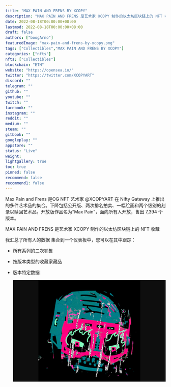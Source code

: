```yaml
---
title: "MAX PAIN AND FRENS BY XCOPY"
description: "MAX PAIN AND FRENS 是艺术家 XCOPY 制作的以太坊区块链上的 NFT 收藏"
date: 2022-08-18T00:00:00+08:00
lastmod: 2022-08-18T00:00:00+08:00
draft: false
authors: ["boogArno"]
featuredImage: "max-pain-and-frens-by-xcopy.png"
tags: ["Collectibles","MAX PAIN AND FRENS BY XCOPY"]
categories: ["nfts"]
nfts: ["Collectibles"]
blockchain: "ETH"
website: "https://opensea.io/"
twitter: "https://twitter.com/XCOPYART"
discord: ""
telegram: ""
github: ""
youtube: ""
twitch: ""
facebook: ""
instagram: ""
reddit: ""
medium: ""
steam: ""
gitbook: ""
googleplay: ""
appstore: ""
status: "Live"
weight: 
lightgallery: true
toc: true
pinned: false
recommend: false
recommend1: false
---
```

Max Pain and Frens 是OG NFT 艺术家 @XCOPYART 在 Nifty Gateway 上推出的多件艺术品的集合。下降包括公开版、两次排名拍卖、一幅绘画和两个级别的刻录以赎回艺术品。开放版作品名为“Max Pain”，面向所有人开放，售出 7,394 个版本。

MAX PAIN AND FRENS 是艺术家 XCOPY 制作的以太坊区块链上的 NFT 收藏

我汇总了所有人的数据
 集合到一个仪表板中，您可以在其中跟踪：

- 所有系列的二次销售

- 按版本类型的收藏家藏品

- 版本特定数据

  ![maxpainandfrensbyxcopy-dapp-collectibles-ethereum-image1_48069f672ac2d700d12117c50a133f54](maxpainandfrensbyxcopy-dapp-collectibles-ethereum-image1_48069f672ac2d700d12117c50a133f54.png)